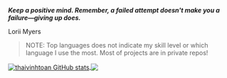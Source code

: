 _**Keep a positive mind. Remember, a failed attempt doesn't make you a failure—giving up does.**_

Lorii Myers

> NOTE: Top languages does not indicate my skill level or which language I use the most. Most of projects are in private repos!


<a href="https://github.com/thaivinhtoan">
  <img align="center" src="https://github-readme-stats.vercel.app/api?username=thaivinhtoan&&show_icons=true&title_color=ffffff&icon_color=bb2acf&text_color=daf7dc&bg_color=151515" alt="thaivinhtoan GitHub stats" />
</a>

<a href="https://github.com/thaivinhtoan">
  <img align="center" src="https://github-readme-stats.vercel.app/api/top-langs/?username=thaivinhtoan&&&show_icons=true&title_color=ffffff&icon_color=bb2acf&text_color=daf7dc&bg_color=151515" />
</a>
